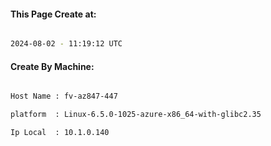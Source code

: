 
   
#### This Page Create at:

```bash

2024-08-02 - 11:19:12 UTC

```

#### Create By Machine:

```bash

Host Name : fv-az847-447

platform  : Linux-6.5.0-1025-azure-x86_64-with-glibc2.35

Ip Local  : 10.1.0.140

```

